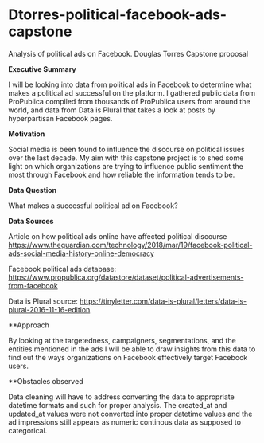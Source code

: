 # Dtorres-political-facebook-ads-capstone
Analysis of political ads on Facebook.
Douglas Torres Capstone proposal

**Executive Summary**

I will be looking into data from political ads in Facebook to determine what makes a political ad successful on the platform. I gathered public data from ProPublica compiled from thousands of ProPublica users from around the world, and data from Data is Plural that takes a look at posts by hyperpartisan Facebook pages.

**Motivation**

Social media is been found to influence the discourse on political issues over the last decade. My aim with this capstone project is to shed some light on which organizations are trying to influence public sentiment the most through Facebook and how reliable the information tends to be. 

**Data Question**

What makes a successful political ad on Facebook?

**Data Sources**

Article on how political ads online have affected political discourse 
https://www.theguardian.com/technology/2018/mar/19/facebook-political-ads-social-media-history-online-democracy

Facebook political ads database: https://www.propublica.org/datastore/dataset/political-advertisements-from-facebook

Data is Plural source: https://tinyletter.com/data-is-plural/letters/data-is-plural-2016-11-16-edition

**Approach

By looking at the targetedness, campaigners, segmentations, and the entities mentioned in the ads I will be able to draw insights from this data to find out the ways organizations on Facebook effectively target Facebook users. 

**Obstacles observed

Data cleaning will have to address converting the data to appropriate datetime formats and such for proper analysis. The created_at and updated_at values were not converted into proper datetime values and the ad impressions still appears as numeric continous data as supposed to categorical.







